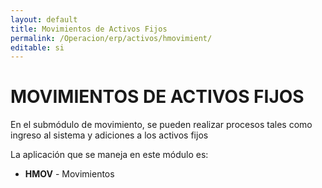 ```yaml
---
layout: default
title: Movimientos de Activos Fijos
permalink: /Operacion/erp/activos/hmovimient/
editable: si
---
```


# MOVIMIENTOS DE ACTIVOS FIJOS  

En el submódulo de movimiento, se pueden realizar procesos tales como ingreso al sistema y adiciones a los activos fijos    

La aplicación que se maneja en este módulo es:

* **HMOV** - Movimientos

